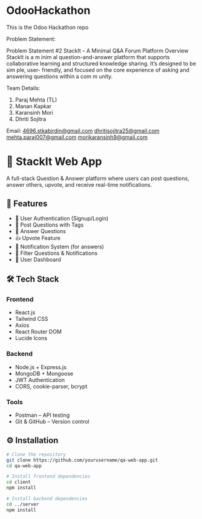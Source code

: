 # OdooHackathon
This is the Odoo Hackathon repo

Problem Statement:

Problem Statement #2
StackIt – A Minimal Q&A Forum Platform
Overview
StackIt is a m inim al question-and-answer platform that supports collaborative
learning and structured knowledge sharing. It’s designed to be sim ple, user- friendly,
and focused on the core experience of asking and answering questions within a
com m unity.

Team Details:
1) Paraj Mehta (TL)
2) Manan Kapkar
3) Karansinh Mori
4) Dhriti Sojitra
   
Email:
4696.stkabirdin@gmail.com
dhritisojitra25@gmail.com
mehta.paraj007@gmail.com
morikaransinh9@gmail.com



# 💬 StackIt Web App

A full-stack Question & Answer platform where users can post questions, answer others, upvote, and receive real-time notifications.

## 🚀 Features

- 🔐 User Authentication (Signup/Login)
- 📝 Post Questions with Tags
- 💬 Answer Questions
- 👍 Upvote Feature
- 🔔 Notification System (for answers)
- 🧾 Filter Questions & Notifications
- 👤 User Dashboard

## 🛠️ Tech Stack

### Frontend
- React.js
- Tailwind CSS
- Axios
- React Router DOM
- Lucide Icons

### Backend
- Node.js + Express.js
- MongoDB + Mongoose
- JWT Authentication
- CORS, cookie-parser, bcrypt

### Tools
- Postman – API testing
- Git & GitHub – Version control

## ⚙️ Installation

```bash
# Clone the repository
git clone https://github.com/yourusername/qa-web-app.git
cd qa-web-app

# Install frontend dependencies
cd client
npm install

# Install backend dependencies
cd ../server
npm install
